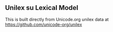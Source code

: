 Unilex su Lexical Model
----------------------

This is built directly from Unicode.org unilex data at
https://github.com/unicode-org/unilex

